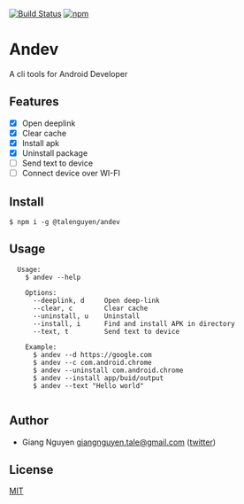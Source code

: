 [![Build Status](https://travis-ci.org/talenguyen/andev.svg?branch=master)](https://travis-ci.org/talenguyen/andev)
[![npm](https://img.shields.io/badge/npm-v1.1.2-blue.svg)](https://www.npmjs.com/package/@talenguyen/andev)

# Andev

A cli tools for Android Developer

## Features

 * [x] Open deeplink 
 * [x] Clear cache
 * [x] Install apk
 * [x] Uninstall package
 * [ ] Send text to device
 * [ ] Connect device over WI-FI

## Install

```shell
$ npm i -g @talenguyen/andev
```

## Usage

```shell
  Usage:
    $ andev --help

    Options:
      --deeplink, d     Open deep-link
      --clear, c        Clear cache
      --uninstall, u    Uninstall 
      --install, i      Find and install APK in directory 
      --text, t         Send text to device

    Example:
      $ andev --d https://google.com
      $ andev --c com.android.chrome
      $ andev --uninstall com.android.chrome
      $ andev --install app/buid/output
      $ andev --text "Hello world"
      
```

## Author
- Giang Nguyen <giangnguyen.tale@gmail.com> ([twitter](https://twitter.com/Tale_Nguyen))

## License

[MIT](LICENSE)
